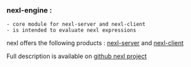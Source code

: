 ### nexl-engine :
    - core module for nexl-server and nexl-client
    - is intended to evaluate nexl expressions


nexl offers the following products : [nexl-server](https://www.npmjs.com/package/nexl-server) and [nexl-client](https://www.npmjs.com/package/nexl-client)

Full description is available on [github nexl project](https://github.com/yevgeny-sergeyev/nexl-js)